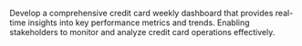Develop a comprehensive credit card weekly dashboard that provides real-time insights into key
performance metrics and trends. Enabling stakeholders to monitor and analyze credit card operations effectively.
